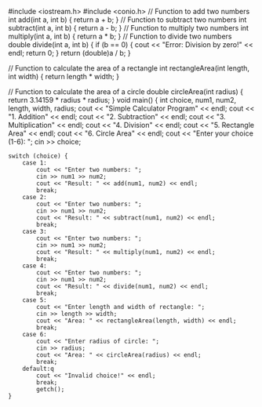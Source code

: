 #include <iostream.h>
#include <conio.h>
// Function to add two numbers
int add(int a, int b) {
    return a + b;
}
// Function to subtract two numbers
int subtract(int a, int b) {
    return a - b;
}
// Function to multiply two numbers
int multiply(int a, int b) {
    return a * b;
}
// Function to divide two numbers
double divide(int a, int b) {
    if (b == 0) {
        cout << "Error: Division by zero!" << endl;
        return 0;
    }
    return (double)a / b;
}

// Function to calculate the area of a rectangle
int rectangleArea(int length, int width) {
    return length * width;
}

// Function to calculate the area of a circle
double circleArea(int radius) {
    return 3.14159 * radius * radius;
}
void  main() {
    int choice, num1, num2, length, width, radius;
    cout << "Simple Calculator Program" << endl;
    cout << "1. Addition" << endl;
    cout << "2. Subtraction" << endl;
    cout << "3. Multiplication" << endl;
    cout << "4. Division" << endl;
    cout << "5. Rectangle Area" << endl;
    cout << "6. Circle Area" << endl;
    cout << "Enter your choice (1-6): ";
    cin >> choice;

    switch (choice) {
        case 1:
            cout << "Enter two numbers: ";
            cin >> num1 >> num2;
            cout << "Result: " << add(num1, num2) << endl;
            break;
        case 2:
            cout << "Enter two numbers: ";
            cin >> num1 >> num2;
            cout << "Result: " << subtract(num1, num2) << endl;
            break;
        case 3:
            cout << "Enter two numbers: ";
            cin >> num1 >> num2;
            cout << "Result: " << multiply(num1, num2) << endl;
            break;
        case 4:
            cout << "Enter two numbers: ";
            cin >> num1 >> num2;
            cout << "Result: " << divide(num1, num2) << endl;
            break;
        case 5:
            cout << "Enter length and width of rectangle: ";
            cin >> length >> width;
            cout << "Area: " << rectangleArea(length, width) << endl;
            break;
        case 6:
            cout << "Enter radius of circle: ";
            cin >> radius;
            cout << "Area: " << circleArea(radius) << endl;
            break;
        default:q
            cout << "Invalid choice!" << endl;
            break;
            getch();
    }
